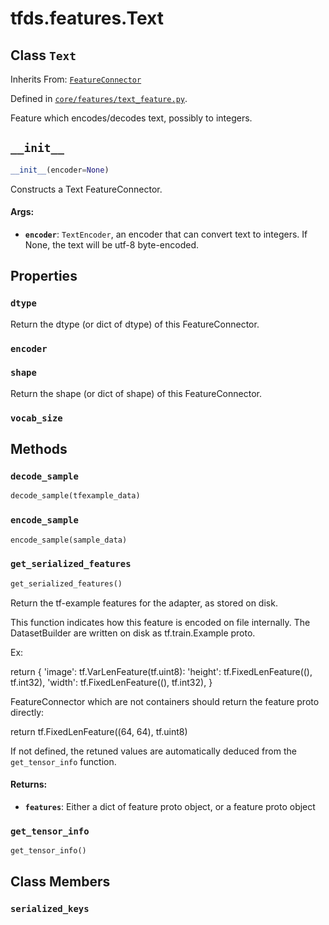 <div itemscope itemtype="http://developers.google.com/ReferenceObject">
<meta itemprop="name" content="tfds.features.Text" />
<meta itemprop="path" content="Stable" />
<meta itemprop="property" content="dtype"/>
<meta itemprop="property" content="encoder"/>
<meta itemprop="property" content="shape"/>
<meta itemprop="property" content="vocab_size"/>
<meta itemprop="property" content="__init__"/>
<meta itemprop="property" content="decode_sample"/>
<meta itemprop="property" content="encode_sample"/>
<meta itemprop="property" content="get_serialized_features"/>
<meta itemprop="property" content="get_tensor_info"/>
<meta itemprop="property" content="serialized_keys"/>
</div>

# tfds.features.Text

## Class `Text`

Inherits From: [`FeatureConnector`](../../tfds/features/FeatureConnector.md)



Defined in [`core/features/text_feature.py`](https://github.com/tensorflow/datasets/tree/master/tensorflow_datasets/core/features/text_feature.py).

Feature which encodes/decodes text, possibly to integers.

<h2 id="__init__"><code>__init__</code></h2>

``` python
__init__(encoder=None)
```

Constructs a Text FeatureConnector.

#### Args:

* <b>`encoder`</b>: `TextEncoder`, an encoder that can convert text to integers.
    If None, the text will be utf-8 byte-encoded.



## Properties

<h3 id="dtype"><code>dtype</code></h3>

Return the dtype (or dict of dtype) of this FeatureConnector.

<h3 id="encoder"><code>encoder</code></h3>



<h3 id="shape"><code>shape</code></h3>

Return the shape (or dict of shape) of this FeatureConnector.

<h3 id="vocab_size"><code>vocab_size</code></h3>





## Methods

<h3 id="decode_sample"><code>decode_sample</code></h3>

``` python
decode_sample(tfexample_data)
```



<h3 id="encode_sample"><code>encode_sample</code></h3>

``` python
encode_sample(sample_data)
```



<h3 id="get_serialized_features"><code>get_serialized_features</code></h3>

``` python
get_serialized_features()
```

Return the tf-example features for the adapter, as stored on disk.

This function indicates how this feature is encoded on file internally.
The DatasetBuilder are written on disk as tf.train.Example proto.

Ex:

  return {
      'image': tf.VarLenFeature(tf.uint8):
      'height': tf.FixedLenFeature((), tf.int32),
      'width': tf.FixedLenFeature((), tf.int32),
  }

FeatureConnector which are not containers should return the feature proto
directly:

  return tf.FixedLenFeature((64, 64), tf.uint8)

If not defined, the retuned values are automatically deduced from the
`get_tensor_info` function.

#### Returns:

* <b>`features`</b>: Either a dict of feature proto object, or a feature proto object

<h3 id="get_tensor_info"><code>get_tensor_info</code></h3>

``` python
get_tensor_info()
```





## Class Members

<h3 id="serialized_keys"><code>serialized_keys</code></h3>

